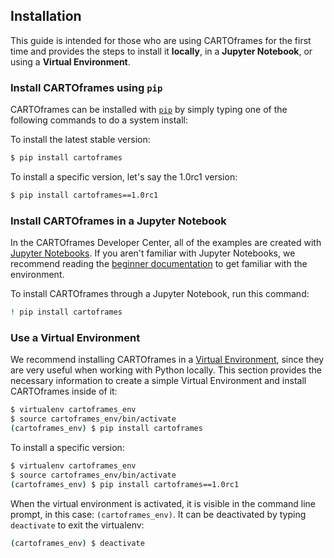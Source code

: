 ## Installation

This guide is intended for those who are using CARTOframes for the first time and provides the steps to install it **locally**, in a **Jupyter Notebook**, or using a **Virtual Environment**.

### Install CARTOframes using `pip`

CARTOframes can be installed with [`pip`](https://pypi.org/project/pip/) by simply typing one of the following commands to do a system install:

To install the latest stable version:

```bash
$ pip install cartoframes
```

To install a specific version, let's say the 1.0rc1 version:

```bash
$ pip install cartoframes==1.0rc1
```

### Install CARTOframes in a Jupyter Notebook

In the CARTOframes Developer Center, all of the examples are created with [Jupyter Notebooks](https://jupyter.org/). If you aren't familiar with Jupyter Notebooks, we recommend reading the [beginner documentation](https://jupyter-notebook-beginner-guide.readthedocs.io/en/latest/what_is_jupyter.html) to get familiar with the environment.

To install CARTOframes through a Jupyter Notebook, run this command:

```bash
! pip install cartoframes
```

### Use a Virtual Environment

We recommend installing CARTOframes in a [Virtual Environment](http://docs.python-guide.org/en/latest/dev/virtualenvs/), since they are very useful when working with Python locally. This section provides the necessary information to create a simple Virtual Environment and install CARTOframes inside of it:

```bash
$ virtualenv cartoframes_env
$ source cartoframes_env/bin/activate
(cartoframes_env) $ pip install cartoframes
```

To install a specific version:

```bash
$ virtualenv cartoframes_env
$ source cartoframes_env/bin/activate
(cartoframes_env) $ pip install cartoframes==1.0rc1
```

When the virtual environment is activated, it is visible in the command line prompt, in this case: `(cartoframes_env)`. It can be deactivated by typing `deactivate` to exit the virtualenv:

```bash
(cartoframes_env) $ deactivate
```
